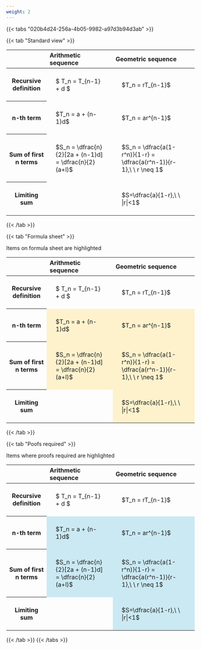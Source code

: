 ```yaml
---
weight: 2
---
```


{{< tabs "020b4d24-256a-4b05-9982-a97d3b94d3ab" >}}

{{< tab "Standard view" >}}

<style type="text/css">
#T_66f0f th.col_heading {
  text-align: left;
  font-size: 1em;
}
#T_66f0f td {
  text-align: left;
  font-size: 1em;
  padding: 1.5em;
}
</style>
<table id="T_66f0f">
  <thead>
    <tr>
      <th class="blank level0" >&nbsp;</th>
      <th id="T_66f0f_level0_col0" class="col_heading level0 col0" >Arithmetic sequence</th>
      <th id="T_66f0f_level0_col1" class="col_heading level0 col1" >Geometric sequence</th>
    </tr>
  </thead>
  <tbody>
    <tr>
      <th id="T_66f0f_level0_row0" class="row_heading level0 row0" >Recursive definition</th>
      <td id="T_66f0f_row0_col0" class="data row0 col0" >$ T_n = T_{n-1} + d $</td>
      <td id="T_66f0f_row0_col1" class="data row0 col1" >$T_n = rT_{n-1}$</td>
    </tr>
    <tr>
      <th id="T_66f0f_level0_row1" class="row_heading level0 row1" >n-th term</th>
      <td id="T_66f0f_row1_col0" class="data row1 col0" >$T_n = a + (n-1)d$</td>
      <td id="T_66f0f_row1_col1" class="data row1 col1" >$T_n = ar^{n-1}$</td>
    </tr>
    <tr>
      <th id="T_66f0f_level0_row2" class="row_heading level0 row2" >Sum of first n terms</th>
      <td id="T_66f0f_row2_col0" class="data row2 col0" >$S_n = \dfrac{n}{2}[2a + (n-1)d] = \dfrac{n}{2}(a+l)$</td>
      <td id="T_66f0f_row2_col1" class="data row2 col1" >$S_n = \dfrac{a(1-r^n)}{1-r} = \dfrac{a(r^n-1)}{r-1},\ \  r \neq 1$</td>
    </tr>
    <tr>
      <th id="T_66f0f_level0_row3" class="row_heading level0 row3" >Limiting sum</th>
      <td id="T_66f0f_row3_col0" class="data row3 col0" ></td>
      <td id="T_66f0f_row3_col1" class="data row3 col1" >$S=\dfrac{a}{1-r},\ \ |r|<1$</td>
    </tr>
  </tbody>
</table>
{{< /tab >}}

{{< tab "Formula sheet" >}}

Items on formula sheet are highlighted 
<br>
<style type="text/css">
#T_57705 th.col_heading {
  text-align: left;
  font-size: 1em;
}
#T_57705 td {
  text-align: left;
  font-size: 1em;
  padding: 1.5em;
}
#T_57705_row0_col0, #T_57705_row0_col1, #T_57705_row3_col0 {
  background-color: rgba(0,0,0,0);
}
#T_57705_row1_col0, #T_57705_row1_col1, #T_57705_row2_col0, #T_57705_row2_col1, #T_57705_row3_col1 {
  background-color: rgba(255,194,10, 0.2);
}
</style>
<table id="T_57705">
  <thead>
    <tr>
      <th class="blank level0" >&nbsp;</th>
      <th id="T_57705_level0_col0" class="col_heading level0 col0" >Arithmetic sequence</th>
      <th id="T_57705_level0_col1" class="col_heading level0 col1" >Geometric sequence</th>
    </tr>
  </thead>
  <tbody>
    <tr>
      <th id="T_57705_level0_row0" class="row_heading level0 row0" >Recursive definition</th>
      <td id="T_57705_row0_col0" class="data row0 col0" >$ T_n = T_{n-1} + d $</td>
      <td id="T_57705_row0_col1" class="data row0 col1" >$T_n = rT_{n-1}$</td>
    </tr>
    <tr>
      <th id="T_57705_level0_row1" class="row_heading level0 row1" >n-th term</th>
      <td id="T_57705_row1_col0" class="data row1 col0" >$T_n = a + (n-1)d$</td>
      <td id="T_57705_row1_col1" class="data row1 col1" >$T_n = ar^{n-1}$</td>
    </tr>
    <tr>
      <th id="T_57705_level0_row2" class="row_heading level0 row2" >Sum of first n terms</th>
      <td id="T_57705_row2_col0" class="data row2 col0" >$S_n = \dfrac{n}{2}[2a + (n-1)d] = \dfrac{n}{2}(a+l)$</td>
      <td id="T_57705_row2_col1" class="data row2 col1" >$S_n = \dfrac{a(1-r^n)}{1-r} = \dfrac{a(r^n-1)}{r-1},\ \  r \neq 1$</td>
    </tr>
    <tr>
      <th id="T_57705_level0_row3" class="row_heading level0 row3" >Limiting sum</th>
      <td id="T_57705_row3_col0" class="data row3 col0" ></td>
      <td id="T_57705_row3_col1" class="data row3 col1" >$S=\dfrac{a}{1-r},\ \ |r|<1$</td>
    </tr>
  </tbody>
</table>
{{< /tab >}}

{{< tab "Poofs required" >}}

Items where proofs required are highlighted 
<br>
<style type="text/css">
#T_f17dc th.col_heading {
  text-align: left;
  font-size: 1em;
}
#T_f17dc td {
  text-align: left;
  font-size: 1em;
  padding: 1.5em;
}
#T_f17dc_row0_col0, #T_f17dc_row0_col1, #T_f17dc_row3_col0 {
  background-color: rgba(0,0,0,0);
}
#T_f17dc_row1_col0, #T_f17dc_row1_col1, #T_f17dc_row2_col0, #T_f17dc_row2_col1, #T_f17dc_row3_col1 {
  background-color: rgba(0,150,200, 0.2);
}
</style>
<table id="T_f17dc">
  <thead>
    <tr>
      <th class="blank level0" >&nbsp;</th>
      <th id="T_f17dc_level0_col0" class="col_heading level0 col0" >Arithmetic sequence</th>
      <th id="T_f17dc_level0_col1" class="col_heading level0 col1" >Geometric sequence</th>
    </tr>
  </thead>
  <tbody>
    <tr>
      <th id="T_f17dc_level0_row0" class="row_heading level0 row0" >Recursive definition</th>
      <td id="T_f17dc_row0_col0" class="data row0 col0" >$ T_n = T_{n-1} + d $</td>
      <td id="T_f17dc_row0_col1" class="data row0 col1" >$T_n = rT_{n-1}$</td>
    </tr>
    <tr>
      <th id="T_f17dc_level0_row1" class="row_heading level0 row1" >n-th term</th>
      <td id="T_f17dc_row1_col0" class="data row1 col0" >$T_n = a + (n-1)d$</td>
      <td id="T_f17dc_row1_col1" class="data row1 col1" >$T_n = ar^{n-1}$</td>
    </tr>
    <tr>
      <th id="T_f17dc_level0_row2" class="row_heading level0 row2" >Sum of first n terms</th>
      <td id="T_f17dc_row2_col0" class="data row2 col0" >$S_n = \dfrac{n}{2}[2a + (n-1)d] = \dfrac{n}{2}(a+l)$</td>
      <td id="T_f17dc_row2_col1" class="data row2 col1" >$S_n = \dfrac{a(1-r^n)}{1-r} = \dfrac{a(r^n-1)}{r-1},\ \  r \neq 1$</td>
    </tr>
    <tr>
      <th id="T_f17dc_level0_row3" class="row_heading level0 row3" >Limiting sum</th>
      <td id="T_f17dc_row3_col0" class="data row3 col0" ></td>
      <td id="T_f17dc_row3_col1" class="data row3 col1" >$S=\dfrac{a}{1-r},\ \ |r|<1$</td>
    </tr>
  </tbody>
</table>
{{< /tab >}}
{{< /tabs >}}
